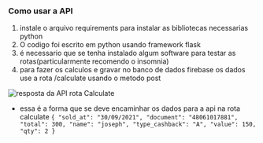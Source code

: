 ### Como usar a API

1. instale o arquivo requirements para instalar as bibliotecas necessarias python
2. O codigo foi escrito em python usando framework flask
3. é necessario que se tenha instalado algum software para testar as rotas(particularmente recomendo o insomnia)
4. para fazer os calculos e gravar no banco de dados firebase os dados use a rota /calculate usando o metodo post

![resposta da API rota Calculate](https://i.imgur.com/3dTmttZ.png)
- essa é a forma que se deve encaminhar os dados para a api na rota calculate
`{
 "sold_at": "30/09/2021",
 "document": "48061017881",
 "total": 300,
 "name": "joseph",
 "type_cashback": "A",
 "value": 150,
 "qty": 2
}`